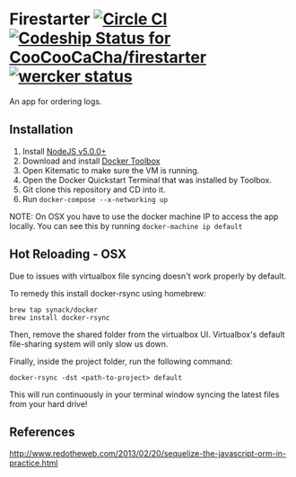 # Firestarter [![Circle CI](https://circleci.com/gh/CooCooCaCha/firestarter.svg?style=svg)](https://circleci.com/gh/CooCooCaCha/firestarer) [ ![Codeship Status for CooCooCaCha/firestarter](https://codeship.com/projects/2b233dd0-7101-0133-9ea4-2226d3632c6f/status?branch=master)](https://codeship.com/projects/116726) [![wercker status](https://app.wercker.com/status/5b26226b3fba501e885d8b26102d68b0/m "wercker status")](https://app.wercker.com/project/bykey/5b26226b3fba501e885d8b26102d68b0)

An app for ordering logs.

## Installation
1. Install [NodeJS v5.0.0+](https://nodejs.org)
2. Download and install [Docker Toolbox](https://www.docker.com/docker-toolbox)
3. Open Kitematic to make sure the VM is running.
4. Open the Docker Quickstart Terminal that was installed by Toolbox.
5. Git clone this repository and CD into it.
6. Run `docker-compose --x-networking up`

NOTE: On OSX you have to use the docker machine IP to access the app locally. You can see this by running `docker-machine ip default`

## Hot Reloading - OSX
Due to issues with virtualbox file syncing doesn't work properly by default. 

To remedy this install docker-rsync using homebrew:
```
brew tap synack/docker
brew install docker-rsync
```

Then, remove the shared folder from the virtualbox UI. Virtualbox's default file-sharing system will only slow us down.

Finally, inside the project folder, run the following command:
```
docker-rsync -dst <path-to-project> default
```
This will run continuously in your terminal window syncing the latest files from your hard drive!

## References
http://www.redotheweb.com/2013/02/20/sequelize-the-javascript-orm-in-practice.html
